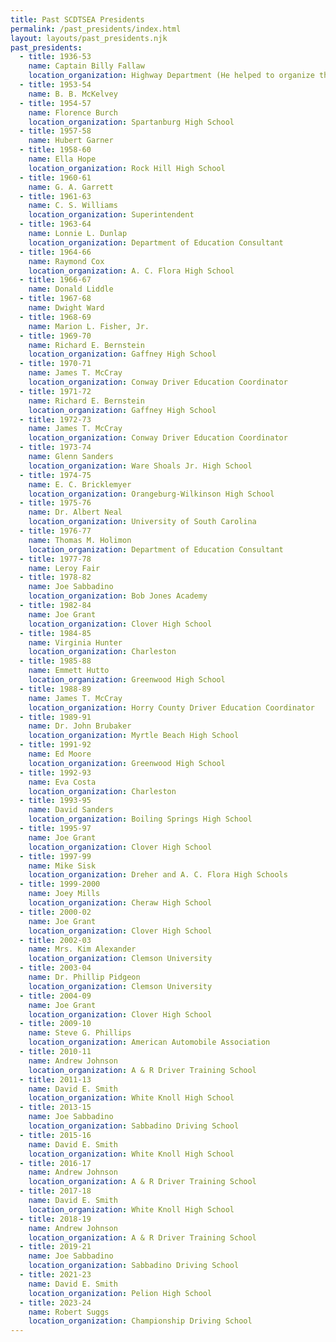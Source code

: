 ```yaml
---
title: Past SCDTSEA Presidents
permalink: /past_presidents/index.html
layout: layouts/past_presidents.njk
past_presidents:
  - title: 1936-53
    name: Captain Billy Fallaw
    location_organization: Highway Department (He helped to organize the association and probably was president at times.)
  - title: 1953-54
    name: B. B. McKelvey
  - title: 1954-57
    name: Florence Burch
    location_organization: Spartanburg High School
  - title: 1957-58
    name: Hubert Garner
  - title: 1958-60
    name: Ella Hope
    location_organization: Rock Hill High School
  - title: 1960-61
    name: G. A. Garrett
  - title: 1961-63
    name: C. S. Williams
    location_organization: Superintendent
  - title: 1963-64
    name: Lonnie L. Dunlap
    location_organization: Department of Education Consultant
  - title: 1964-66
    name: Raymond Cox
    location_organization: A. C. Flora High School
  - title: 1966-67
    name: Donald Liddle
  - title: 1967-68
    name: Dwight Ward
  - title: 1968-69
    name: Marion L. Fisher, Jr.
  - title: 1969-70
    name: Richard E. Bernstein
    location_organization: Gaffney High School
  - title: 1970-71
    name: James T. McCray
    location_organization: Conway Driver Education Coordinator
  - title: 1971-72
    name: Richard E. Bernstein
    location_organization: Gaffney High School
  - title: 1972-73
    name: James T. McCray
    location_organization: Conway Driver Education Coordinator
  - title: 1973-74
    name: Glenn Sanders
    location_organization: Ware Shoals Jr. High School
  - title: 1974-75
    name: E. C. Bricklemyer
    location_organization: Orangeburg-Wilkinson High School
  - title: 1975-76
    name: Dr. Albert Neal
    location_organization: University of South Carolina
  - title: 1976-77
    name: Thomas M. Holimon
    location_organization: Department of Education Consultant
  - title: 1977-78
    name: Leroy Fair
  - title: 1978-82
    name: Joe Sabbadino
    location_organization: Bob Jones Academy
  - title: 1982-84
    name: Joe Grant
    location_organization: Clover High School
  - title: 1984-85
    name: Virginia Hunter
    location_organization: Charleston
  - title: 1985-88
    name: Emmett Hutto
    location_organization: Greenwood High School
  - title: 1988-89
    name: James T. McCray
    location_organization: Horry County Driver Education Coordinator
  - title: 1989-91
    name: Dr. John Brubaker
    location_organization: Myrtle Beach High School
  - title: 1991-92
    name: Ed Moore
    location_organization: Greenwood High School
  - title: 1992-93
    name: Eva Costa
    location_organization: Charleston
  - title: 1993-95
    name: David Sanders
    location_organization: Boiling Springs High School
  - title: 1995-97
    name: Joe Grant
    location_organization: Clover High School
  - title: 1997-99
    name: Mike Sisk
    location_organization: Dreher and A. C. Flora High Schools
  - title: 1999-2000
    name: Joey Mills
    location_organization: Cheraw High School
  - title: 2000-02
    name: Joe Grant
    location_organization: Clover High School
  - title: 2002-03
    name: Mrs. Kim Alexander
    location_organization: Clemson University
  - title: 2003-04
    name: Dr. Phillip Pidgeon
    location_organization: Clemson University
  - title: 2004-09
    name: Joe Grant
    location_organization: Clover High School
  - title: 2009-10
    name: Steve G. Phillips
    location_organization: American Automobile Association
  - title: 2010-11
    name: Andrew Johnson
    location_organization: A & R Driver Training School
  - title: 2011-13
    name: David E. Smith
    location_organization: White Knoll High School
  - title: 2013-15
    name: Joe Sabbadino
    location_organization: Sabbadino Driving School
  - title: 2015-16
    name: David E. Smith
    location_organization: White Knoll High School
  - title: 2016-17
    name: Andrew Johnson
    location_organization: A & R Driver Training School
  - title: 2017-18
    name: David E. Smith
    location_organization: White Knoll High School
  - title: 2018-19
    name: Andrew Johnson
    location_organization: A & R Driver Training School
  - title: 2019-21
    name: Joe Sabbadino
    location_organization: Sabbadino Driving School
  - title: 2021-23
    name: David E. Smith
    location_organization: Pelion High School
  - title: 2023-24
    name: Robert Suggs
    location_organization: Championship Driving School
---
```

